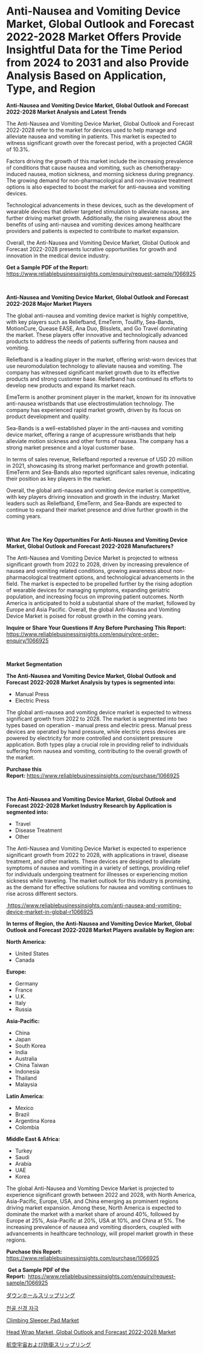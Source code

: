 <p><h1>Anti-Nausea and Vomiting Device Market, Global Outlook and Forecast 2022-2028 Market Offers Provide Insightful Data for the Time Period from 2024 to 2031 and also Provide Analysis Based on Application, Type, and Region</h1></p><p><strong>Anti-Nausea and Vomiting Device Market, Global Outlook and Forecast 2022-2028 Market Analysis and Latest Trends</strong></p>
<p><p>The Anti-Nausea and Vomiting Device Market, Global Outlook and Forecast 2022-2028 refer to the market for devices used to help manage and alleviate nausea and vomiting in patients. This market is expected to witness significant growth over the forecast period, with a projected CAGR of 10.3%. </p><p>Factors driving the growth of this market include the increasing prevalence of conditions that cause nausea and vomiting, such as chemotherapy-induced nausea, motion sickness, and morning sickness during pregnancy. The growing demand for non-pharmacological and non-invasive treatment options is also expected to boost the market for anti-nausea and vomiting devices.</p><p>Technological advancements in these devices, such as the development of wearable devices that deliver targeted stimulation to alleviate nausea, are further driving market growth. Additionally, the rising awareness about the benefits of using anti-nausea and vomiting devices among healthcare providers and patients is expected to contribute to market expansion.</p><p>Overall, the Anti-Nausea and Vomiting Device Market, Global Outlook and Forecast 2022-2028 presents lucrative opportunities for growth and innovation in the medical device industry.</p></p>
<p><strong>Get a Sample PDF of the Report:&nbsp;</strong> <a href="https://www.reliablebusinessinsights.com/enquiry/request-sample/1066925">https://www.reliablebusinessinsights.com/enquiry/request-sample/1066925</a></p>
<p>&nbsp;</p>
<p><strong>Anti-Nausea and Vomiting Device Market, Global Outlook and Forecast 2022-2028 Major Market Players</strong></p>
<p><p>The global anti-nausea and vomiting device market is highly competitive, with key players such as Reliefband, EmeTerm, Toulifly, Sea-Bands, MotionCure, Quease EASE, Ana Duo, Blisslets, and Go Travel dominating the market. These players offer innovative and technologically advanced products to address the needs of patients suffering from nausea and vomiting.</p><p>Reliefband is a leading player in the market, offering wrist-worn devices that use neuromodulation technology to alleviate nausea and vomiting. The company has witnessed significant market growth due to its effective products and strong customer base. Reliefband has continued its efforts to develop new products and expand its market reach.</p><p>EmeTerm is another prominent player in the market, known for its innovative anti-nausea wristbands that use electrostimulation technology. The company has experienced rapid market growth, driven by its focus on product development and quality.</p><p>Sea-Bands is a well-established player in the anti-nausea and vomiting device market, offering a range of acupressure wristbands that help alleviate motion sickness and other forms of nausea. The company has a strong market presence and a loyal customer base.</p><p>In terms of sales revenue, Reliefband reported a revenue of USD 20 million in 2021, showcasing its strong market performance and growth potential. EmeTerm and Sea-Bands also reported significant sales revenue, indicating their position as key players in the market.</p><p>Overall, the global anti-nausea and vomiting device market is competitive, with key players driving innovation and growth in the industry. Market leaders such as Reliefband, EmeTerm, and Sea-Bands are expected to continue to expand their market presence and drive further growth in the coming years.</p></p>
<p>&nbsp;</p>
<p><strong>What Are The Key Opportunities For Anti-Nausea and Vomiting Device Market, Global Outlook and Forecast 2022-2028 Manufacturers?</strong></p>
<p><p>The Anti-Nausea and Vomiting Device Market is projected to witness significant growth from 2022 to 2028, driven by increasing prevalence of nausea and vomiting related conditions, growing awareness about non-pharmacological treatment options, and technological advancements in the field. The market is expected to be propelled further by the rising adoption of wearable devices for managing symptoms, expanding geriatric population, and increasing focus on improving patient outcomes. North America is anticipated to hold a substantial share of the market, followed by Europe and Asia Pacific. Overall, the global Anti-Nausea and Vomiting Device Market is poised for robust growth in the coming years.</p></p>
<p><strong>Inquire or Share Your Questions If Any Before Purchasing This Report:</strong> <a href="https://www.reliablebusinessinsights.com/enquiry/pre-order-enquiry/1066925">https://www.reliablebusinessinsights.com/enquiry/pre-order-enquiry/1066925</a></p>
<p>&nbsp;</p>
<p><strong>Market Segmentation</strong></p>
<p><strong>The Anti-Nausea and Vomiting Device Market, Global Outlook and Forecast 2022-2028 Market Analysis by types is segmented into:</strong></p>
<p><ul><li>Manual Press</li><li>Electric Press</li></ul></p>
<p><p>The global anti-nausea and vomiting device market is expected to witness significant growth from 2022 to 2028. The market is segmented into two types based on operation - manual press and electric press. Manual press devices are operated by hand pressure, while electric press devices are powered by electricity for more controlled and consistent pressure application. Both types play a crucial role in providing relief to individuals suffering from nausea and vomiting, contributing to the overall growth of the market.</p></p>
<p><strong>Purchase this Report:&nbsp;</strong><a href="https://www.reliablebusinessinsights.com/purchase/1066925">https://www.reliablebusinessinsights.com/purchase/1066925</a></p>
<p>&nbsp;</p>
<p><strong>The Anti-Nausea and Vomiting Device Market, Global Outlook and Forecast 2022-2028 Market Industry Research by Application is segmented into:</strong></p>
<p><ul><li>Travel</li><li>Disease Treatment</li><li>Other</li></ul></p>
<p><p>The Anti-Nausea and Vomiting Device Market is expected to experience significant growth from 2022 to 2028, with applications in travel, disease treatment, and other markets. These devices are designed to alleviate symptoms of nausea and vomiting in a variety of settings, providing relief for individuals undergoing treatment for illnesses or experiencing motion sickness while traveling. The market outlook for this industry is promising, as the demand for effective solutions for nausea and vomiting continues to rise across different sectors.</p></p>
<p><a href="https://www.reliablebusinessinsights.com/anti-nausea-and-vomiting-device-market-in-global-r1066925">&nbsp;https://www.reliablebusinessinsights.com/anti-nausea-and-vomiting-device-market-in-global-r1066925</a></p>
<p><strong>In terms of Region, the Anti-Nausea and Vomiting Device Market, Global Outlook and Forecast 2022-2028 Market Players available by Region are:</strong></p>
<p>
    <p> <strong> North America: </strong>
        <ul>
            <li>United States</li>
            <li>Canada</li>
        </ul>
        </p> 
    <p> <strong> Europe: </strong>
        <ul>
            <li>Germany</li>
            <li>France</li>
            <li>U.K.</li>
            <li>Italy</li>
            <li>Russia</li>
        </ul>
        </p> 
    <p> <strong> Asia-Pacific: </strong>
        <ul>
            <li>China</li>
            <li>Japan</li>
            <li>South Korea</li>
            <li>India</li>
            <li>Australia</li>
            <li>China Taiwan</li>
            <li>Indonesia</li>
            <li>Thailand</li>
            <li>Malaysia</li>
        </ul>
        </p> 
    <p> <strong> Latin America: </strong>
        <ul>
            <li>Mexico</li>
            <li>Brazil</li>
            <li>Argentina Korea</li>
            <li>Colombia</li>
        </ul>
        </p> 
    <p> <strong> Middle East & Africa: </strong>
        <ul>
            <li>Turkey</li>
            <li>Saudi</li>
            <li>Arabia</li>
            <li>UAE</li>
            <li>Korea</li>
        </ul>
    </p>
    </p>
<p><p>The global Anti-Nausea and Vomiting Device Market is projected to experience significant growth between 2022 and 2028, with North America, Asia-Pacific, Europe, USA, and China emerging as prominent regions driving market expansion. Among these, North America is expected to dominate the market with a market share of around 40%, followed by Europe at 25%, Asia-Pacific at 20%, USA at 10%, and China at 5%. The increasing prevalence of nausea and vomiting disorders, coupled with advancements in healthcare technology, will propel market growth in these regions.</p></p>
<p><strong>Purchase this Report: </strong><a href="https://www.reliablebusinessinsights.com/purchase/1066925">https://www.reliablebusinessinsights.com/purchase/1066925</a></p>
<p>&nbsp;<strong>Get a Sample PDF of the Report:&nbsp;&nbsp;</strong><a href="https://www.reliablebusinessinsights.com/enquiry/request-sample/1066925">https://www.reliablebusinessinsights.com/enquiry/request-sample/1066925</a></p>
<p><strong></strong></p>
<p><p><a href="https://github.com/JacksonWiza1924/Market-Research-Report-List-1/blob/main/275677186166.md">ダウンホールスリップリング</a></p><p><a href="https://github.com/RichardLueilwitz787/Market-Research-Report-List-1/blob/main/847412479789.md">천골 신경 자극</a></p><p><a href="https://issuu.com/reportprime-2/docs/climbing-sleeper-pad-market-size-2030.pptx">Climbing Sleeper Pad Market</a></p><p><a href="https://github.com/AlysaLedner2023/Market-Research-Report-List-1/blob/main/head-wrap-market-global-outlook-and-forecast-2022-2028-market.md">Head Wrap Market, Global Outlook and Forecast 2022-2028 Market</a></p><p><a href="https://github.com/hwbcz413288296/Market-Research-Report-List-2/blob/main/457946186165.md">航空宇宙および防衛スリップリング</a></p></p>